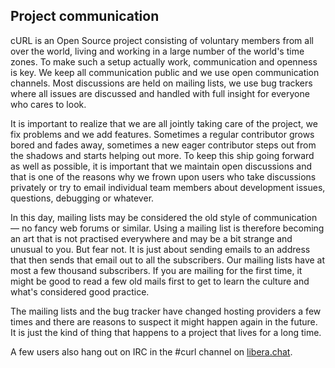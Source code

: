 ## Project communication

cURL is an Open Source project consisting of voluntary members from all over
the world, living and working in a large number of the world's time zones. To
make such a setup actually work, communication and openness is key. We keep
all communication public and we use open communication channels. Most
discussions are held on mailing lists, we use bug trackers where all issues
are discussed and handled with full insight for everyone who cares to look.

It is important to realize that we are all jointly taking care of the project,
we fix problems and we add features. Sometimes a regular contributor grows
bored and fades away, sometimes a new eager contributor steps out from the
shadows and starts helping out more. To keep this ship going forward as well
as possible, it is important that we maintain open discussions and that is one
of the reasons why we frown upon users who take discussions privately or try
to email individual team members about development issues, questions,
debugging or whatever.

In this day, mailing lists may be considered the old style of communication —
no fancy web forums or similar. Using a mailing list is therefore becoming an
art that is not practised everywhere and may be a bit strange and unusual to
you. But fear not. It is just about sending emails to an address that then
sends that email out to all the subscribers. Our mailing lists have at most a
few thousand subscribers. If you are mailing for the first time, it might be
good to read a few old mails first to get to learn the culture and what's
considered good practice.

The mailing lists and the bug tracker have changed hosting providers a few
times and there are reasons to suspect it might happen again in the future. It
is just the kind of thing that happens to a project that lives for a long time.

A few users also hang out on IRC in the #curl channel on [libera.chat](https://libera.chat/).
